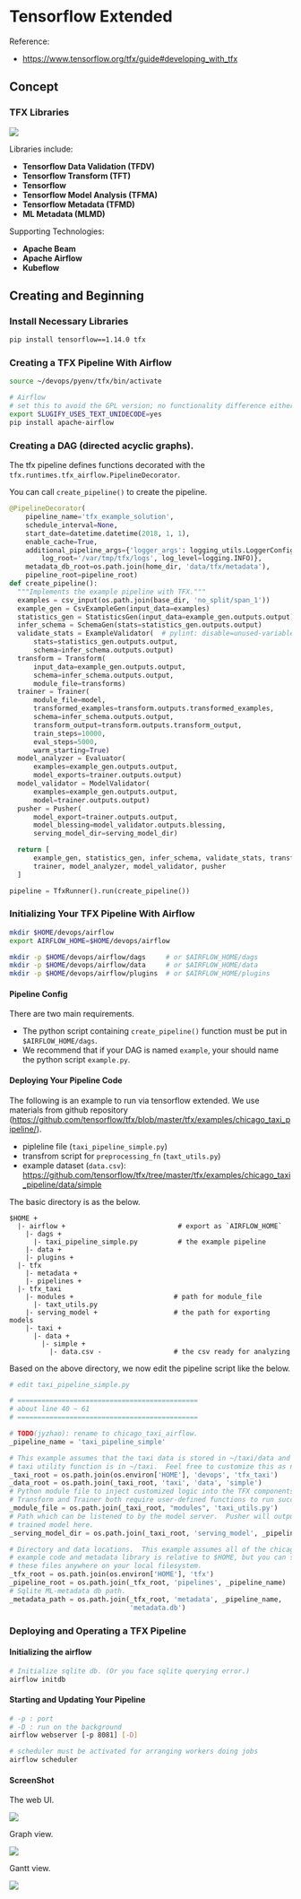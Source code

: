 # Tensorflow Extended



Reference:

*   <https://www.tensorflow.org/tfx/guide#developing_with_tfx>



## Concept



### TFX Libraries

![](https://www.tensorflow.org/tfx/guide/libraries_components.svg)

Libraries include:

*   **Tensorflow Data Validation (TFDV)**
*   **Tensorflow Transform (TFT)**
*   **Tensorflow**
*   **Tensorflow Model Analysis (TFMA)**
*   **Tensorflow Metadata (TFMD)**
*   **ML Metadata (MLMD)**



Supporting Technologies:

*   **Apache Beam**
*   **Apache Airflow**
*   **Kubeflow**



## Creating and Beginning



### Install Necessary Libraries

```sh
pip install tensorflow==1.14.0 tfx
```



### Creating a TFX Pipeline With Airflow

```sh
source ~/devops/pyenv/tfx/bin/activate

# Airflow
# set this to avoid the GPL version; no functionality difference either way
export SLUGIFY_USES_TEXT_UNIDECODE=yes
pip install apache-airflow
```



### Creating a DAG (directed acyclic graphs).

The tfx pipeline defines functions decorated with the `tfx.runtimes.tfx_airflow.PipelineDecorator`.

You can call `create_pipeline()` to create the pipeline.

```python
@PipelineDecorator(
    pipeline_name='tfx_example_solution',
    schedule_interval=None,
    start_date=datetime.datetime(2018, 1, 1),
    enable_cache=True,
    additional_pipeline_args={'logger_args': logging_utils.LoggerConfig(
        log_root='/var/tmp/tfx/logs', log_level=logging.INFO)},
    metadata_db_root=os.path.join(home_dir, 'data/tfx/metadata'),
    pipeline_root=pipeline_root)
def create_pipeline():
  """Implements the example pipeline with TFX."""
  examples = csv_input(os.path.join(base_dir, 'no_split/span_1'))
  example_gen = CsvExampleGen(input_data=examples)
  statistics_gen = StatisticsGen(input_data=example_gen.outputs.output)
  infer_schema = SchemaGen(stats=statistics_gen.outputs.output)
  validate_stats = ExampleValidator(  # pylint: disable=unused-variable
      stats=statistics_gen.outputs.output,
      schema=infer_schema.outputs.output)
  transform = Transform(
      input_data=example_gen.outputs.output,
      schema=infer_schema.outputs.output,
      module_file=transforms)
  trainer = Trainer(
      module_file=model,
      transformed_examples=transform.outputs.transformed_examples,
      schema=infer_schema.outputs.output,
      transform_output=transform.outputs.transform_output,
      train_steps=10000,
      eval_steps=5000,
      warm_starting=True)
  model_analyzer = Evaluator(
      examples=example_gen.outputs.output,
      model_exports=trainer.outputs.output)
  model_validator = ModelValidator(
      examples=example_gen.outputs.output,
      model=trainer.outputs.output)
  pusher = Pusher(
      model_export=trainer.outputs.output,
      model_blessing=model_validator.outputs.blessing,
      serving_model_dir=serving_model_dir)

  return [
      example_gen, statistics_gen, infer_schema, validate_stats, transform,
      trainer, model_analyzer, model_validator, pusher
  ]

pipeline = TfxRunner().run(create_pipeline())
```



### Initializing Your TFX Pipeline With Airflow

```sh
mkdir $HOME/devops/airflow
export AIRFLOW_HOME=$HOME/devops/airflow

mkdir -p $HOME/devops/airflow/dags     # or $AIRFLOW_HOME/dags
mkdir -p $HOME/devops/airflow/data     # or $AIRFLOW_HOME/data
mkdir -p $HOME/devops/airflow/plugins  # or $AIRFLOW_HOME/plugins
```



#### Pipeline Config

There are two main requirements.

*   The python script containing `create_pipeline()` function must be put in `$AIRFLOW_HOME/dags`.
*   We recommend that if your DAG is named `example`, your should name the python script `example.py`.



#### Deploying Your Pipeline Code

The following is an example to run via tensorflow extended.  We use materials from github repository (https://github.com/tensorflow/tfx/blob/master/tfx/examples/chicago_taxi_pipeline/).

*   pipleline file (`taxi_pipeline_simple.py`)
*   transfrom script for `preprocessing_fn` (`taxt_utils.py`)
*   example dataset (`data.csv`): <https://github.com/tensorflow/tfx/tree/master/tfx/examples/chicago_taxi_pipeline/data/simple> 



The basic directory is as the below.

```text
$HOME +
  |- airflow +                            # export as `AIRFLOW_HOME`
    |- dags +
      |- taxi_pipeline_simple.py          # the example pipeline
    |- data +
    |- plugins +
  |- tfx
    |- metadata +
    |- pipelines +
  |- tfx_taxi
    |- modules +                         # path for module_file
      |- taxt_utils.py
    |- serving_model +                   # the path for exporting models
    |- taxi +
      |- data +
        |- simple +
          |- data.csv -                  # the csv ready for analyzing
```



Based on the above directory, we now edit the pipeline script like the below.

```python
# edit taxi_pipeline_simple.py

# =============================================
# about line 40 ~ 61
# =============================================

# TODO(jyzhao): rename to chicago_taxi_airflow.
_pipeline_name = 'taxi_pipeline_simple'

# This example assumes that the taxi data is stored in ~/taxi/data and the
# taxi utility function is in ~/taxi.  Feel free to customize this as needed.
_taxi_root = os.path.join(os.environ['HOME'], 'devops', 'tfx_taxi')
_data_root = os.path.join(_taxi_root, 'taxi', 'data', 'simple')
# Python module file to inject customized logic into the TFX components. The
# Transform and Trainer both require user-defined functions to run successfully.
_module_file = os.path.join(_taxi_root, "modules", 'taxi_utils.py')
# Path which can be listened to by the model server.  Pusher will output the
# trained model here.
_serving_model_dir = os.path.join(_taxi_root, 'serving_model', _pipeline_name)

# Directory and data locations.  This example assumes all of the chicago taxi
# example code and metadata library is relative to $HOME, but you can store
# these files anywhere on your local filesystem.
_tfx_root = os.path.join(os.environ['HOME'], 'tfx')
_pipeline_root = os.path.join(_tfx_root, 'pipelines', _pipeline_name)
# Sqlite ML-metadata db path.
_metadata_path = os.path.join(_tfx_root, 'metadata', _pipeline_name,
                              'metadata.db')
```





### Deploying and Operating a TFX Pipeline

#### Initializing the airflow

```sh
# Initialize sqlite db. (Or you face sqlite querying error.)
airflow initdb
```


#### Starting and Updating Your Pipeline

```sh
# -p : port
# -D : run on the background
airflow webserver [-p 8081] [-D]

# scheduler must be activated for arranging workers doing jobs
airflow scheduler
```

#### ScreenShot

The web UI.

![](../../assert/images/airflow_webui.png)

Graph view.

![](../../assert/images/airflow_graphview.png)

Gantt view.

![](../../assert/images/airflow_gantt.png)